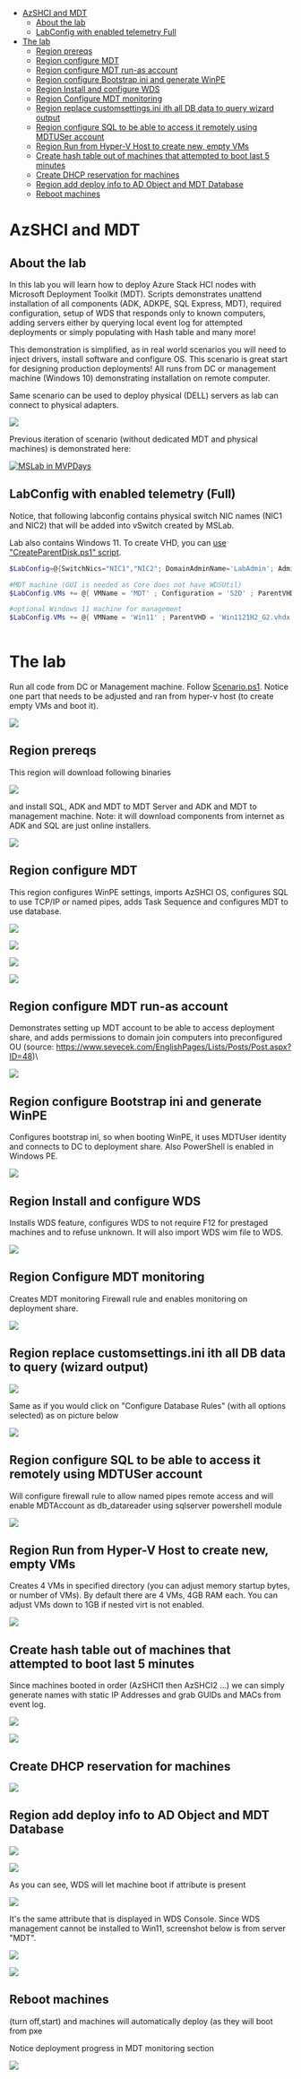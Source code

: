 <!-- TOC -->

- [AzSHCI and MDT](#azshci-and-mdt)
    - [About the lab](#about-the-lab)
    - [LabConfig with enabled telemetry Full](#labconfig-with-enabled-telemetry-full)
- [The lab](#the-lab)
    - [Region prereqs](#region-prereqs)
    - [Region configure MDT](#region-configure-mdt)
    - [Region configure MDT run-as account](#region-configure-mdt-run-as-account)
    - [Region configure Bootstrap ini and generate WinPE](#region-configure-bootstrap-ini-and-generate-winpe)
    - [Region Install and configure WDS](#region-install-and-configure-wds)
    - [Region Configure MDT monitoring](#region-configure-mdt-monitoring)
    - [Region replace customsettings.ini ith all DB data to query wizard output](#region-replace-customsettingsini-ith-all-db-data-to-query-wizard-output)
    - [Region configure SQL to be able to access it remotely using MDTUSer account](#region-configure-sql-to-be-able-to-access-it-remotely-using-mdtuser-account)
    - [Region Run from Hyper-V Host to create new, empty VMs](#region-run-from-hyper-v-host-to-create-new-empty-vms)
    - [Create hash table out of machines that attempted to boot last 5 minutes](#create-hash-table-out-of-machines-that-attempted-to-boot-last-5-minutes)
    - [Create DHCP reservation for machines](#create-dhcp-reservation-for-machines)
    - [Region add deploy info to AD Object and MDT Database](#region-add-deploy-info-to-ad-object-and-mdt-database)
    - [Reboot machines](#reboot-machines)

<!-- /TOC -->

# AzSHCI and MDT

## About the lab

In this lab you will learn how to deploy Azure Stack HCI nodes with Microsoft Deployment Toolkit (MDT). Scripts demonstrates unattend installation of all components (ADK, ADKPE, SQL Express, MDT), required configuration, setup of WDS that responds only to known computers, adding servers either by querying local event log for attempted deployments or simply populating with Hash table and many more!

This demonstration is simplified, as in real world scenarios you will need to inject drivers, install software and configure OS. This scenario is great start for designing production deployments! All runs from DC or management machine (Windows 10) demonstrating installation on remote computer.

Same scenario can be used to deploy physical (DELL) servers as lab can connect to physical adapters.

![](/Scenarios/AzSHCI%20and%20MDT/Screenshots/LabInfo01.png)

Previous iteration of scenario (without dedicated MDT and physical machines) is demonstrated here:

[![MSLab in MVPDays](/Docs/media/Deploying_AzSHCI_with_MDT.png)](https://youtu.be/Vipbhkv9wyM)

## LabConfig with enabled telemetry (Full)

Notice, that following labconfig contains physical switch NIC names (NIC1 and NIC2) that will be added into vSwitch created by MSLab.

Lab also contains Windows 11. To create VHD, you can [use "CreateParentDisk.ps1" script](/Docs/MSLab-Advanced/creating-parent-disk.md).

```powershell
$LabConfig=@{SwitchNics="NIC1","NIC2"; DomainAdminName='LabAdmin'; AdminPassword='LS1setup!' ; <#Prefix = 'WSLab-'#> ; DCEdition='4'; Internet=$true ; TelemetryLevel='Full' ; TelemetryNickname='MDT' ; AdditionalNetworksConfig=@(); VMs=@()}

#MDT machine (GUI is needed as Core does not have WDSUtil)
$LabConfig.VMs += @{ VMName = 'MDT' ; Configuration = 'S2D' ; ParentVHD = 'Win2022_G2.vhdx' ; SSDNumber = 1; SSDSize=1TB ; MGMTNICs=1 }

#optional Windows 11 machine for management
$LabConfig.VMs += @{ VMName = 'Win11' ; ParentVHD = 'Win1121H2_G2.vhdx' ; MGMTNICs=1}
 
```

# The lab

Run all code from DC or Management machine. Follow [Scenario.ps1](/Scenarios/AzSHCI%20and%20MDT/Scenario.ps1). Notice one part that needs to be adjusted and ran from hyper-v host (to create empty VMs and boot it).

![](/Scenarios/AzSHCI%20and%20MDT/Screenshots/PowerShell_ISE01.png)

## Region prereqs

This region will download following binaries

![](/Scenarios/AzSHCI%20and%20MDT/Screenshots/Explorer01.png)

and install SQL, ADK and MDT to MDT Server and ADK and MDT to management machine. Note: it will download components from internet as ADK and SQL are just online installers.

![](/Scenarios/AzSHCI%20and%20MDT/Screenshots/Explorer02.png)

## Region configure MDT

This region configures WinPE settings, imports AzSHCI OS, configures SQL to use TCP/IP or named pipes, adds Task Sequence and configures MDT to use database.

![](/Scenarios/AzSHCI%20and%20MDT/Screenshots/MDT01.png)

![](/Scenarios/AzSHCI%20and%20MDT/Screenshots/MDT02.png)

![](/Scenarios/AzSHCI%20and%20MDT/Screenshots/MDT03.png)

![](/Scenarios/AzSHCI%20and%20MDT/Screenshots/MDT04.png)

## Region configure MDT run-as account

Demonstrates setting up MDT account to be able to access deployment share, and adds permissions to domain join computers into preconfigured OU (source: https://www.sevecek.com/EnglishPages/Lists/Posts/Post.aspx?ID=48)\

![](/Scenarios/AzSHCI%20and%20MDT/Screenshots/PowerShell01.png)

## Region configure Bootstrap ini and generate WinPE

Configures bootstrap ini, so when booting WinPE, it uses MDTUser identity and connects to DC to deployment share. Also PowerShell is enabled in Windows PE.

![](/Scenarios/AzSHCI%20and%20MDT/Screenshots/Explorer03.png)

## Region Install and configure WDS

Installs WDS feature, configures WDS to not require F12 for prestaged machines and to refuse unknown. It will also import WDS wim file to WDS.

![](/Scenarios/AzSHCI%20and%20MDT/Screenshots/PowerShell02.png)

## Region Configure MDT monitoring

Creates MDT monitoring Firewall rule and enables monitoring on deployment share.

![](/Scenarios/AzSHCI%20and%20MDT/Screenshots/PowerShell03.png)

## Region replace customsettings.ini ith all DB data to query (wizard output)

![](/Scenarios/AzSHCI%20and%20MDT/Screenshots/MDT08.png)

Same as if you would click on "Configure Database Rules" (with all options selected) as on picture below

![](/Scenarios/AzSHCI%20and%20MDT/Screenshots/MDT07.png)

## Region configure SQL to be able to access it remotely using MDTUSer account

Will configure firewall rule to allow named pipes remote access and will enable MDTAccount as db_datareader using sqlserver powershell module

![](/Scenarios/AzSHCI%20and%20MDT/Screenshots/PowerShell05.png)

## Region Run from Hyper-V Host to create new, empty VMs

Creates 4 VMs in specified directory (you can adjust memory startup bytes, or number of VMs). By default there are 4 VMs, 4GB RAM each. You can adjust VMs down to 1GB if nested virt is not enabled.

![](/Scenarios/AzSHCI%20and%20MDT/Screenshots/Explorer04.png)

## Create hash table out of machines that attempted to boot last 5 minutes

Since machines booted in order (AzSHCI1 then AzSHCI2 ...) we can simply generate names with static IP Addresses and grab GUIDs and MACs from event log.

![](/Scenarios/AzSHCI%20and%20MDT/Screenshots/PowerShell04.png)

![](/Scenarios/AzSHCI%20and%20MDT/Screenshots/Eventvwr01.png)

## Create DHCP reservation for machines

![](/Scenarios/AzSHCI%20and%20MDT/Screenshots/DHCP01.png)

## Region add deploy info to AD Object and MDT Database

![](/Scenarios/AzSHCI%20and%20MDT/Screenshots/MDT05.png)

![](/Scenarios/AzSHCI%20and%20MDT/Screenshots/MDT06.png)

As you can see, WDS will let machine boot if attribute is present

![](/Scenarios/AzSHCI%20and%20MDT/Screenshots/Explorer05.png)

It's the same attribute that is displayed in WDS Console. Since WDS management cannot be installed to Win11, screenshot below is from server "MDT".

![](/Scenarios/AzSHCI%20and%20MDT/Screenshots/Explorer07.png)

![](/Scenarios/AzSHCI%20and%20MDT/Screenshots/Explorer08.png)

## Reboot machines

(turn off,start) and machines will automatically deploy (as they will boot from pxe

Notice deployment progress in MDT monitoring section

![](/Scenarios/AzSHCI%20and%20MDT/Screenshots/Explorer09.png)